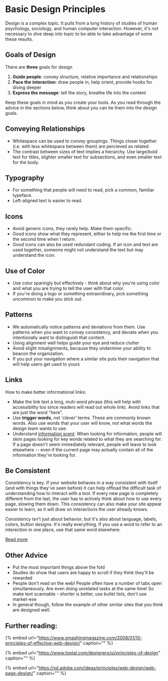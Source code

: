 # Basic Design Principles

Design is a complex topic. It pulls from a long history of studies of human psychology, sociology, and human computer interaction. However, it's not necessary to dive deep into topic to be able to take advantage of some these results. 

## Goals of Design

There are **three** goals for design

1. **Guide people**: convey structure, relative importance and relationships
2. **Pace the interaction**: draw people in, help orient, provide hooks for diving deeper
3. **Express the message**: tell the story, breathe life into the content  

Keep these goals in mind as you create your tools. As you read through the advice in the sections below, think about you can tie them into the design goals.

## Conveying Relationships

* Whitespace can be used to convey groupings. Things closer together \(i.e. with less whitespace between them\) are percieved as related.
* The contrast between sizes of text implies a hierarchy. Use large/bold text for titles, slighter smaller text for subsections, and even smaller text for the body. 

## Typography

* For something that people will need to read, pick a common, familiar typeface.
* Left-aligned text is easier to read.

## Icons

* Avoid generic icons, they rarely help. Make them specific.
* Good icons show what they represent, either to help me the first time or the second time when I return.
* Good icons can also be used redundant coding. If an icon and text are used together, someone might not understand the text but may understand the icon.  

## Use of Color

* Use color sparingly but effectively - think about why you're using color and what you are trying to tell the user with that color.
* If you're doing a logo or something extraordinary, pick something uncommon to make you stick out.

## Patterns

* We automatically notice patterns and deviations from them. Use patterns when you want to convey consistency, and deviate when you intentionally want to distinguish that content.
* Using alignment well helps guide your eye and reduce clutter
* Avoid slight misalignments, because they undermine your ability to beacon the organization.
* If you put your navigation where a similar site puts their navigation that will help users get used to yours

## Links

How to make better informational links:

* Make the link text a long, muti-word phrase \(this will help with accessibility too since readers will read out whole link\). Avoid links that are just the word "here".
* Use **trigger words**, not 'clever' terms. These are commonly known words. Also use words that your user will know, not what words the design team wants to use.
* Understand [information scent](https://www.nngroup.com/articles/information-scent/). When looking for information, people will skim pages looking for key words related to what they are searching for. If a page doesn't seem immediately relevant, people will leave to look elsewhere -- even if the current page may actually contain all of the information they're looking for. 

## Be Consistent

Consistency is key. If your website behaves in a way consistent with itself (and with things they've seen before) it can help offload the difficult task of understanding how to interact with a tool. If every new page is completely different from the last, the user has to actively think about how to use every page, slowing them down. This consistency can also make your site appear easier to learn, as it will draw on interactions the user already knows. 

Consistency isn't just about behavior, but it's also about language, labels, colors, button designs. It's really everything. If you use a word to refer to an interection in one place, use that same word elsewhere. 

[Read more](https://uxdesign.cc/design-principle-consistency-6b0cf7e7339f)

## Other Advice

* Put the most important things above the fold
* Studies do show that users are happy to scroll if they think they'll be rewarded
* People don't read on the web! People often have a number of tabs open simultaneously. Are even doing unrelated tasks at the same time! So make text scannable - shorter is better, use bullet lists, don't use market-ese
* In general though, follow the example of other similar sites that you think are designed well. 

## Further reading:

{% embed url="https://www.smashingmagazine.com/2008/01/10-principles-of-effective-web-design/" caption="" %}

{% embed url="https://www.toptal.com/designers/ui/principles-of-design" caption="" %}

{% embed url="https://xd.adobe.com/ideas/principles/web-design/web-page-design/" caption="" %}

